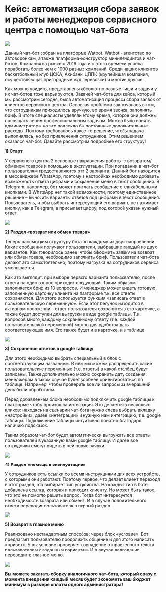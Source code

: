 # Кейс: автоматизация сбора заявок и работы менеджеров сервисного центра с помощью чат-бота

![](https://leonardo.osnova.io/66c5fddd-dd7b-5d70-8966-a78e0112a249/-/preview/1000/-/format/webp/)

Данный чат-бот собран на платформе Watbot. Watbot - агентство по автоворонкам, а также платформа-конструктор минилендингов и чат-ботов. Компания на рынке с 2019 года и с этого времени успела поработать более чем с 1000 разных компаний. Среди наших клиентов баскетбольный клуб ЦСКА, Акибанк, ЦППК (крупейншая компания, осуществляющая пригородные ж/д перевозки) и многие другие.

Как можно увидеть, представлены абсолютно разные ниши и задачи у их чат-ботов тоже варьируются. Задачей чат-бота для кейса, который мы рассмотрим сегодня, была автоматизация процесса сбора заявок от клиентов сервисного центра. Основная проблема заключалась в том, что сотрудникам приходилось вручную, во время звонка, заполнять бриф. В итоге специалисты уделяли этому время, которое они должны посвящать своим профессиональным задачам. Можно было нанять администратора, но это повлекло бы постоянные дополнительные расходы. Поэтому требовалось какое-то решение, чтобы задача выполнялась, но без привлечения сотрудников. Этим решением оказался чат-бот. Давайте рассмотрим подробнее его структуру!

**1) Старт**

У сервисного центра 2 основные направления работы: с возвратом/обменом товаров и помощью в эксплуатации. При попадании в чат-бот пользователям предоставляются эти 2 варианта. Данный бот находится в мессенджере WhatsApp, поэтому в настройках необходимо добавить возможность ответа цифрами и сохранение меню в текст сообщения. В Telegram, например, бот может прислать сообщение с кликабельными кнопками. В WhatsApp нет такой возможности, поэтому единственное решение – выносить варианты ответов под цифрами в текст сообщения. Пользователь, чтобы выбрать интересующий его вариант, не нажимает кнопку, как в Telegram, а присылает цифру, под которой указан нужный ответ.

![](https://leonardo.osnova.io/9fb350c0-7a31-5449-9973-f2c6d1e4ddee/-/preview/300/-/format/webp/)

**2) Раздел «возврат или обмен товара»**

Теперь рассмотрим структуру бота по каждому из двух направлений. Какие сообщения получают пользователи, выбравшие каждый из двух вариантов. Как говорилось ранее, чтобы оформить заявку на возврат или обмен товара, необходимо заполнить бриф. Пользователи чат-бота делают это самостоятельно, поэтому нагрузка на сотрудников сервиса уменьшается.

Как это выглядит: при выборе первого варианта пользователю, после ответа на один вопрос приходит следующий. Таким образом заполняется бриф из 10 вопросов. И менеджер может видеть готовую, заполненную карточку клиента на платформе т.к. все ответы сохраняются. Для этого используется функция «записать ответ в пользовательскую переменную». Если этот бегунок находится в активном положении – ответ пользователя сохранится в его карточке, а также будет доступен для выгрузки в виде google таблицы. Т.к. вопросов много, каждому сохранённому ответу (т.е. каждой пользовательской переменной) можно для удобства дать соответствующее имя. Его также будет и в карточке, и в таблице.

![](https://leonardo.osnova.io/7f2406c0-8140-5438-9f12-93f924332600/-/preview/400/-/format/webp/)

**3) Сохранение ответов в google таблицу**

Для этого необходимо выбрать специальный в блок с соответствующим названием. В нём мы можем распределить какие пользовательские переменные (т.е. ответы) в какой столбец будут записаны. Также дополнительно можно сохранить дату создания: менеджерам в таком случае будет удобнее ориентироваться по таблице. Например, чтобы проверить все ли запросы за вчерашний день были обработаны.

Перед добавлением блока необходимо подключить google таблицы к платформе чтобы произошла интеграция. Это делается в несколько кликов: находясь на сценарии чат-бота нужно слева выбрать вкладку «настройки», далее «интеграции» и нужную нам интеграцию, т.е. google таблицы. Подключение таблицы интуитивно понятно благодаря наличию подсказок.

Таким образом чат-бот будет автоматически выгружать все ответы пользователей в указанную вами google таблицу. И далее все сотрудники смогут видеть в ней новые заявки.

![](https://leonardo.osnova.io/2349d9b1-1aa4-5cf6-86f2-741aaf362c57/-/preview/300/-/format/webp/)

**4) Раздел «помощь в эксплуатации»**

У сотрудников есть ссылки со всеми инструкциями для всех устройств, с которыми они работают. Поэтому первое, что делает клиент переходя в этот раздел, это выбирает тип устройства. На каждый тип в боте добавлена ссылка, которая и приходит клиенту. Но может быть такое, что это не помогло решить вопрос. Тогда бот интересуется необходимость возврата или обмена. И в случае положительного ответа переводит пользователя в первый раздел.

![](https://leonardo.osnova.io/1f2d3321-97db-5656-a60f-a6fe7c9f2b0e/-/preview/300/-/format/webp/)

**5) Возврат в главное меню**

Реализовано нестандартным способов: через блок «условие». Бот предлагает пользователю продолжить общение и для этого написать «привет». Блок условие проверяет совпадение отправленного текста пользователем с заданным вариантом. И в случае совпадения переводит в главное меню.

![](https://leonardo.osnova.io/0654d187-94ed-5847-aed0-fc583ab7da5e/-/preview/400/-/format/webp/)

**Вы можете заказать сборку аналогичного чат-бота, который сразу с момента внедрения каждый месяц будет экономить ваш бюджет минимум в размере оплаты одного администратора!**

